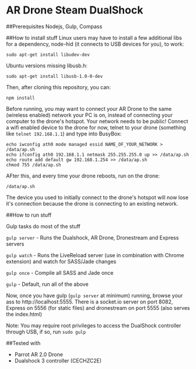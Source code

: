 AR Drone Steam DualShock
=============
##Prerequisites
Nodejs, Gulp, Compass

##How to install stuff
Linux users may have to install a few additional libs for a dependency, node-hid (it connects to USB devices for you), to work:
```
sudo apt-get install libudev-dev
```

Ubuntu versions missing libusb.h:
```
sudo apt-get install libusb-1.0-0-dev
```

Then, after cloning this repository, you can:
```
npm install
```

Before running, you may want to connect your AR Drone to the same (wireless enabled) network your PC is on, instead of connecting your computer to the drone's hotspot. Your network needs to be public! Connect a wifi enabled device to the drone for now, telnet to your drone (something like ```telnet 192.168.1.1```) and type into BusyBox:
```
echo iwconfig ath0 mode managed essid NAME_OF_YOUR_NETWORK > /data/ap.sh
echo ifconfig ath0 192.168.1.1 netmask 255.255.255.0 up >> /data/ap.sh
echo route add default gw 192.168.1.254 >> /data/ap.sh
chmod 755 /data/ap.sh
```

AFter this, and every time your drone reboots, run on the drone:
```
/data/ap.sh
```
The device you used to initially connect to the drone's hotspot will now lose it's connection because the drone is connecting to an existing network.

##How to run stuff

Gulp tasks do most of the stuff

```gulp server``` - Runs the Dualshock, AR Drone, Dronestream and Express servers

```gulp watch``` - Runs the LiveReload server (use in combination with Chrome extension) and watch for SASS/Jade changes

```gulp once``` - Compile all SASS and Jade once

```gulp``` - Default, run all of the above

Now, once you have gulp (```gulp server``` at minimum) running, browse your ass to http://localhost:5555. There is a socket.io server on port 8082, Express on 5556 (for static files) and dronestream on port 5555 (also serves the index.html)

Note: You may require root privileges to access the DualShock controller through USB, if so, run ```sudo gulp```

##Tested with
* Parrot AR 2.0 Drone
* Dualshock 3 controller (CECHZC2E)
